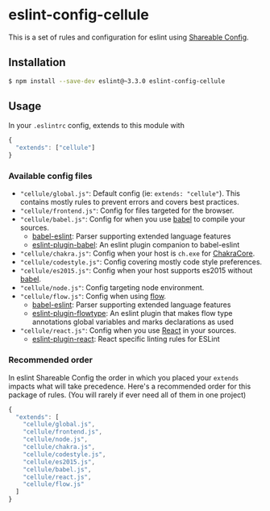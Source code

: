 # eslint-config-cellule
This is a set of rules and configuration for eslint using [Shareable Config](http://eslint.org/docs/developer-guide/shareable-configs).

## Installation

```bash
$ npm install --save-dev eslint@~3.3.0 eslint-config-cellule
```

## Usage
In your `.eslintrc` config, extends to this module with

```js
{
  "extends": ["cellule"]
}
```

### Available config files
- `"cellule/global.js"`: Default config (ie: `extends: "cellule"`). This contains mostly rules to prevent errors and covers best practices.
- `"cellule/frontend.js"`: Config for files targeted for the browser.
- `"cellule/babel.js"`: Config for when you use [babel](http://babeljs.io/) to compile your sources.
  - [babel-eslint](https://github.com/babel/babel-eslint): Parser supporting extended language features
  - [eslint-plugin-babel](https://github.com/babel/eslint-plugin-babel): An eslint plugin companion to babel-eslint
- `"cellule/chakra.js"`: Config when your host is `ch.exe` for [ChakraCore](https://github.com/Microsoft/ChakraCore).
- `"cellule/codestyle.js"`: Config covering mostly code style preferences.
- `"cellule/es2015.js"`: Config when your host supports es2015 without [babel](http://babeljs.io/).
- `"cellule/node.js"`: Config targeting node environment.
- `"cellule/flow.js"`: Config when using [flow](http://flowtype.org/).
  - [babel-eslint](https://github.com/babel/babel-eslint): Parser supporting extended language features
  - [eslint-plugin-flowtype](https://github.com/gajus/eslint-plugin-flowtype): An eslint plugin that makes flow type annotations global variables and marks declarations as used
- `"cellule/react.js"`: Config when you use [React](https://facebook.github.io/react/) in your sources.
  - [eslint-plugin-react](https://github.com/yannickcr/eslint-plugin-react): React specific linting rules for ESLint

### Recommended order
In eslint Shareable Config the order in which you placed your `extends` impacts what will take precedence.
Here's a recommended order for this package of rules. (You will rarely if ever need all of them in one project)

```js
{
  "extends": [
    "cellule/global.js",
    "cellule/frontend.js",
    "cellule/node.js",
    "cellule/chakra.js",
    "cellule/codestyle.js",
    "cellule/es2015.js",
    "cellule/babel.js",
    "cellule/react.js",
    "cellule/flow.js"
  ]
}
```

